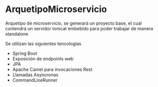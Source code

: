 # ArquetipoMicroservicio
Arquetipo de microservicio, se generará un proyecto base, el cual contendrá un servidor tomcat embebido para poder trabajar de manera standalone

Se utilizan las siguientes tencologías
- Spring Boot
- Exposición de endpoints web
- JPA
- Apache Camel para invocaciones Rest
- Llamadas Asyncronas
- CommandLineRunner

